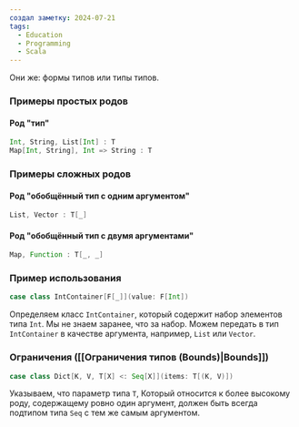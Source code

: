 ```yaml
---
создал заметку: 2024-07-21
tags:
  - Education
  - Programming
  - Scala
---
```

Они же: формы типов или типы типов.
### Примеры простых родов
#### Род "тип"
```scala
Int, String, List[Int] : T
Map[Int, String], Int => String : T
```
### Примеры сложных родов
#### Род "обобщённый тип с одним аргументом"
```scala
List, Vector : T[_]
```
#### Род "обобщённый тип с двумя аргументами"
```scala
Map, Function : T[_, _]
```
### Пример использования
```scala
case class IntContainer[F[_]](value: F[Int])
```
Определяем класс `IntContainer`, который содержит набор элементов типа `Int`. Мы не знаем заранее, что за набор. Можем передать в тип `IntContainer` в качестве аргумента, например, `List` или `Vector`.
### Ограничения ([[Ограничения типов (Bounds)|Bounds]])
```scala
case class Dict[K, V, T[X] <: Seq[X]](items: T[(K, V)])
```
Указываем, что параметр типа `T`, Который относится к более высокому роду, содержащему ровно один аргумент, должен быть всегда подтипом типа `Seq` с тем же самым аргументом.